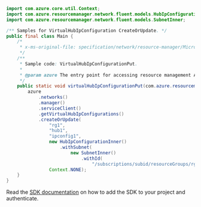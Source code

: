 ```java
import com.azure.core.util.Context;
import com.azure.resourcemanager.network.fluent.models.HubIpConfigurationInner;
import com.azure.resourcemanager.network.fluent.models.SubnetInner;

/** Samples for VirtualHubIpConfiguration CreateOrUpdate. */
public final class Main {
    /*
     * x-ms-original-file: specification/network/resource-manager/Microsoft.Network/stable/2021-05-01/examples/VirtualHubIpConfigurationPut.json
     */
    /**
     * Sample code: VirtualHubIpConfigurationPut.
     *
     * @param azure The entry point for accessing resource management APIs in Azure.
     */
    public static void virtualHubIpConfigurationPut(com.azure.resourcemanager.AzureResourceManager azure) {
        azure
            .networks()
            .manager()
            .serviceClient()
            .getVirtualHubIpConfigurations()
            .createOrUpdate(
                "rg1",
                "hub1",
                "ipconfig1",
                new HubIpConfigurationInner()
                    .withSubnet(
                        new SubnetInner()
                            .withId(
                                "/subscriptions/subid/resourceGroups/rg1/providers/Microsoft.Network/virtualNetworks/vnet1/subnets/subnet1")),
                Context.NONE);
    }
}
```

Read the [SDK documentation](https://github.com/Azure/azure-sdk-for-java/blob/azure-resourcemanager_2.15.0/sdk/resourcemanager/azure-resourcemanager/README.md) on how to add the SDK to your project and authenticate.
